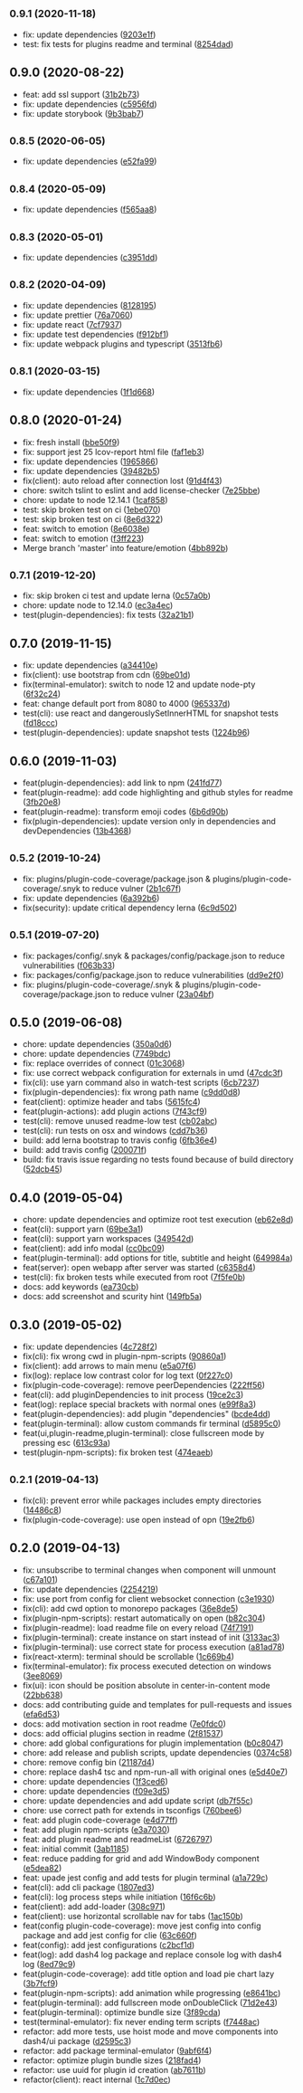## <small>0.9.1 (2020-11-18)</small>

* fix: update dependencies ([9203e1f](https://github.com/smollweide/dash4/commit/9203e1f))
* test: fix tests for plugins readme and terminal ([8254dad](https://github.com/smollweide/dash4/commit/8254dad))





## 0.9.0 (2020-08-22)

* feat: add ssl support ([31b2b73](https://github.com/smollweide/dash4/commit/31b2b73))
* fix: update dependencies ([c5956fd](https://github.com/smollweide/dash4/commit/c5956fd))
* fix: update storybook ([9b3bab7](https://github.com/smollweide/dash4/commit/9b3bab7))





## <small>0.8.5 (2020-06-05)</small>

* fix: update dependencies ([e52fa99](https://github.com/smollweide/dash4/commit/e52fa99))





## <small>0.8.4 (2020-05-09)</small>

* fix: update dependencies ([f565aa8](https://github.com/smollweide/dash4/commit/f565aa8))





## <small>0.8.3 (2020-05-01)</small>

* fix: update dependencies ([c3951dd](https://github.com/smollweide/dash4/commit/c3951dd))





## <small>0.8.2 (2020-04-09)</small>

* fix: update dependencies ([8128195](https://github.com/smollweide/dash4/commit/8128195))
* fix: update prettier ([76a7060](https://github.com/smollweide/dash4/commit/76a7060))
* fix: update react ([7cf7937](https://github.com/smollweide/dash4/commit/7cf7937))
* fix: update test dependencies ([f912bf1](https://github.com/smollweide/dash4/commit/f912bf1))
* fix: update webpack plugins and typescript ([3513fb6](https://github.com/smollweide/dash4/commit/3513fb6))





## <small>0.8.1 (2020-03-15)</small>

* fix: update dependencies ([1f1d668](https://github.com/smollweide/dash4/commit/1f1d668))





## 0.8.0 (2020-01-24)

* fix: fresh install ([bbe50f9](https://github.com/smollweide/dash4/commit/bbe50f9))
* fix: support jest 25 lcov-report html file ([faf1eb3](https://github.com/smollweide/dash4/commit/faf1eb3))
* fix: update dependencies ([1965866](https://github.com/smollweide/dash4/commit/1965866))
* fix: update dependencies ([39482b5](https://github.com/smollweide/dash4/commit/39482b5))
* fix(client): auto reload after connection lost ([91d4f43](https://github.com/smollweide/dash4/commit/91d4f43))
* chore: switch tslint to eslint and add license-checker ([7e25bbe](https://github.com/smollweide/dash4/commit/7e25bbe))
* chore: update to node 12.14.1 ([1caf858](https://github.com/smollweide/dash4/commit/1caf858))
* test: skip broken test on ci ([1ebe070](https://github.com/smollweide/dash4/commit/1ebe070))
* test: skip broken test on ci ([8e6d322](https://github.com/smollweide/dash4/commit/8e6d322))
* feat: switch to emotion ([8e6038e](https://github.com/smollweide/dash4/commit/8e6038e))
* feat: switch to emotion ([f3ff223](https://github.com/smollweide/dash4/commit/f3ff223))
* Merge branch 'master' into feature/emotion ([4bb892b](https://github.com/smollweide/dash4/commit/4bb892b))





## <small>0.7.1 (2019-12-20)</small>

* fix: skip broken ci test and update lerna ([0c57a0b](https://github.com/smollweide/dash4/commit/0c57a0b))
* chore: update node to 12.14.0 ([ec3a4ec](https://github.com/smollweide/dash4/commit/ec3a4ec))
* test(plugin-dependencies): fix tests ([32a21b1](https://github.com/smollweide/dash4/commit/32a21b1))





## 0.7.0 (2019-11-15)

* fix: update dependencies ([a34410e](https://github.com/smollweide/dash4/commit/a34410e))
* fix(client): use bootstrap from cdn ([69be01d](https://github.com/smollweide/dash4/commit/69be01d))
* fix(terminal-emulator): switch to node 12 and update node-pty ([6f32c24](https://github.com/smollweide/dash4/commit/6f32c24))
* feat: change default port from 8080 to 4000 ([965337d](https://github.com/smollweide/dash4/commit/965337d))
* test(cli): use react and dangerouslySetInnerHTML for snapshot tests ([fd18ccc](https://github.com/smollweide/dash4/commit/fd18ccc))
* test(plugin-dependencies): update snapshot tests ([1224b96](https://github.com/smollweide/dash4/commit/1224b96))





## 0.6.0 (2019-11-03)

* feat(plugin-dependencies): add link to npm ([241fd77](https://github.com/smollweide/dash4/commit/241fd77))
* feat(plugin-readme): add code highlighting and github styles for readme ([3fb20e8](https://github.com/smollweide/dash4/commit/3fb20e8))
* feat(plugin-readme): transform emoji codes ([6b6d90b](https://github.com/smollweide/dash4/commit/6b6d90b))
* fix(plugin-dependencies): update version only in dependencies and devDependencies ([13b4368](https://github.com/smollweide/dash4/commit/13b4368))





## <small>0.5.2 (2019-10-24)</small>

* fix: plugins/plugin-code-coverage/package.json & plugins/plugin-code-coverage/.snyk to reduce vulner ([2b1c67f](https://github.com/smollweide/dash4/commit/2b1c67f))
* fix: update dependencies ([6a392b6](https://github.com/smollweide/dash4/commit/6a392b6))
* fix(security): update critical dependency lerna ([6c9d502](https://github.com/smollweide/dash4/commit/6c9d502))





## <small>0.5.1 (2019-07-20)</small>

* fix: packages/config/.snyk & packages/config/package.json to reduce vulnerabilities ([f063b33](https://github.com/smollweide/dash4/commit/f063b33))
* fix: packages/config/package.json to reduce vulnerabilities ([dd9e2f0](https://github.com/smollweide/dash4/commit/dd9e2f0))
* fix: plugins/plugin-code-coverage/.snyk & plugins/plugin-code-coverage/package.json to reduce vulner ([23a04bf](https://github.com/smollweide/dash4/commit/23a04bf))





## 0.5.0 (2019-06-08)

* chore: update dependencies ([350a0d6](https://github.com/smollweide/dash4/commit/350a0d6))
* chore: update dependencies ([7749bdc](https://github.com/smollweide/dash4/commit/7749bdc))
* fix: replace overrides of connect ([01c3068](https://github.com/smollweide/dash4/commit/01c3068))
* fix: use correct webpack configuration for externals in umd ([47cdc3f](https://github.com/smollweide/dash4/commit/47cdc3f))
* fix(cli): use yarn command also in watch-test scripts ([6cb7237](https://github.com/smollweide/dash4/commit/6cb7237))
* fix(plugin-dependencies): fix wrong path name ([c9dd0d8](https://github.com/smollweide/dash4/commit/c9dd0d8))
* feat(client): optimize header and tabs ([5615fc4](https://github.com/smollweide/dash4/commit/5615fc4))
* feat(plugin-actions): add plugin actions ([7f43cf9](https://github.com/smollweide/dash4/commit/7f43cf9))
* test(cli): remove unused readme-low test ([cb02abc](https://github.com/smollweide/dash4/commit/cb02abc))
* test(cli): run tests on osx and windows ([cdd7b36](https://github.com/smollweide/dash4/commit/cdd7b36))
* build: add lerna bootstrap to travis config ([6fb36e4](https://github.com/smollweide/dash4/commit/6fb36e4))
* build: add travis config ([200071f](https://github.com/smollweide/dash4/commit/200071f))
* build: fix travis issue regarding no tests found because of build directory ([52dcb45](https://github.com/smollweide/dash4/commit/52dcb45))





## 0.4.0 (2019-05-04)

* chore: update dependencies and optimize root test execution ([eb62e8d](https://github.com/smollweide/dash4/commit/eb62e8d))
* feat(cli): support yarn ([69be3a1](https://github.com/smollweide/dash4/commit/69be3a1))
* feat(cli): support yarn workspaces ([349542d](https://github.com/smollweide/dash4/commit/349542d))
* feat(client): add info modal ([cc0bc09](https://github.com/smollweide/dash4/commit/cc0bc09))
* feat(plugin-terminal): add options for title, subtitle and height ([649984a](https://github.com/smollweide/dash4/commit/649984a))
* feat(server): open webapp after server was started ([c6358d4](https://github.com/smollweide/dash4/commit/c6358d4))
* test(cli): fix broken tests while executed from root ([7f5fe0b](https://github.com/smollweide/dash4/commit/7f5fe0b))
* docs: add keywords ([ea730cb](https://github.com/smollweide/dash4/commit/ea730cb))
* docs: add screenshot and scurity hint ([149fb5a](https://github.com/smollweide/dash4/commit/149fb5a))





## 0.3.0 (2019-05-02)

* fix: update dependencies ([4c728f2](https://github.com/smollweide/dash4/commit/4c728f2))
* fix(cli): fix wrong cwd in plugin-npm-scripts ([90860a1](https://github.com/smollweide/dash4/commit/90860a1))
* fix(client): add arrows to main menu ([e5a07f6](https://github.com/smollweide/dash4/commit/e5a07f6))
* fix(log): replace low contrast color for log text ([0f227c0](https://github.com/smollweide/dash4/commit/0f227c0))
* fix(plugin-code-coverage): remove peerDependencies ([222ff56](https://github.com/smollweide/dash4/commit/222ff56))
* feat(cli): add pluginDependencies to init process ([19ce2c3](https://github.com/smollweide/dash4/commit/19ce2c3))
* feat(log): replace special brackets with normal ones ([e99f8a3](https://github.com/smollweide/dash4/commit/e99f8a3))
* feat(plugin-dependencies): add plugin "dependencies" ([bcde4dd](https://github.com/smollweide/dash4/commit/bcde4dd))
* feat(plugin-terminal): allow custom commands fir terminal ([d5895c0](https://github.com/smollweide/dash4/commit/d5895c0))
* feat(ui,plugin-readme,plugin-terminal): close fullscreen mode by pressing esc ([613c93a](https://github.com/smollweide/dash4/commit/613c93a))
* test(plugin-npm-scripts): fix broken test ([474eaeb](https://github.com/smollweide/dash4/commit/474eaeb))





## <small>0.2.1 (2019-04-13)</small>

* fix(cli): prevent error while packages includes empty directories ([14486c8](https://github.com/smollweide/dash4/commit/14486c8))
* fix(plugin-code-coverage): use open instead of opn ([19e2fb6](https://github.com/smollweide/dash4/commit/19e2fb6))





## 0.2.0 (2019-04-13)

* fix: unsubscribe to terminal changes when component will unmount ([c67a101](https://github.com/smollweide/dash4/commit/c67a101))
* fix: update dependencies ([2254219](https://github.com/smollweide/dash4/commit/2254219))
* fix: use port from config for client websocket connection ([c3e1930](https://github.com/smollweide/dash4/commit/c3e1930))
* fix(cli): add cwd option to monorepo packages ([36e8de5](https://github.com/smollweide/dash4/commit/36e8de5))
* fix(plugin-npm-scripts): restart automatically on open ([b82c304](https://github.com/smollweide/dash4/commit/b82c304))
* fix(plugin-readme): load readme file on every reload ([74f7191](https://github.com/smollweide/dash4/commit/74f7191))
* fix(plugin-terminal): create instance on start instead of init ([3133ac3](https://github.com/smollweide/dash4/commit/3133ac3))
* fix(plugin-terminal): use correct state for process execution ([a81ad78](https://github.com/smollweide/dash4/commit/a81ad78))
* fix(react-xterm): terminal should be scrollable ([1c669b4](https://github.com/smollweide/dash4/commit/1c669b4))
* fix(terminal-emulator): fix process executed detection on windows ([3ee8069](https://github.com/smollweide/dash4/commit/3ee8069))
* fix(ui): icon should be position absolute in center-in-content mode ([22bb638](https://github.com/smollweide/dash4/commit/22bb638))
* docs: add contributing guide and templates for pull-requests and issues ([efa6d53](https://github.com/smollweide/dash4/commit/efa6d53))
* docs: add motivation section in root readme ([7e0fdc0](https://github.com/smollweide/dash4/commit/7e0fdc0))
* docs: add official plugins section in readme ([2f81537](https://github.com/smollweide/dash4/commit/2f81537))
* chore: add global configurations for plugin implementation ([b0c8047](https://github.com/smollweide/dash4/commit/b0c8047))
* chore: add release and publish scripts, update dependencies ([0374c58](https://github.com/smollweide/dash4/commit/0374c58))
* chore: remove config bin ([21187d4](https://github.com/smollweide/dash4/commit/21187d4))
* chore: replace dash4 tsc and npm-run-all with original ones ([e5d40e7](https://github.com/smollweide/dash4/commit/e5d40e7))
* chore: update dependencies ([1f3ced6](https://github.com/smollweide/dash4/commit/1f3ced6))
* chore: update dependencies ([f09e3d5](https://github.com/smollweide/dash4/commit/f09e3d5))
* chore: update dependencies and add update script ([db7f55c](https://github.com/smollweide/dash4/commit/db7f55c))
* chore: use correct path for extends in tsconfigs ([760bee6](https://github.com/smollweide/dash4/commit/760bee6))
* feat: add plugin code-coverage ([e4d77ff](https://github.com/smollweide/dash4/commit/e4d77ff))
* feat: add plugin npm-scripts ([e3a7030](https://github.com/smollweide/dash4/commit/e3a7030))
* feat: add plugin readme and readmeList ([6726797](https://github.com/smollweide/dash4/commit/6726797))
* feat: initial commit ([3ab1185](https://github.com/smollweide/dash4/commit/3ab1185))
* feat: reduce padding for grid and add WindowBody component ([e5dea82](https://github.com/smollweide/dash4/commit/e5dea82))
* feat: upade jest config and add tests for plugin terminal ([a1a729c](https://github.com/smollweide/dash4/commit/a1a729c))
* feat(cli): add cli package ([1807ed3](https://github.com/smollweide/dash4/commit/1807ed3))
* feat(cli): log process steps while initiation ([16f6c6b](https://github.com/smollweide/dash4/commit/16f6c6b))
* feat(client): add add-loader ([308c971](https://github.com/smollweide/dash4/commit/308c971))
* feat(client): use horizontal scrollable nav for tabs ([1ac150b](https://github.com/smollweide/dash4/commit/1ac150b))
* feat(config plugin-code-coverage): move jest config into config package and add jest config for clie ([63c660f](https://github.com/smollweide/dash4/commit/63c660f))
* feat(config): add jest configurations ([c2bcf1d](https://github.com/smollweide/dash4/commit/c2bcf1d))
* feat(log): add dash4 log package and replace console log with dash4 log ([8ed79c9](https://github.com/smollweide/dash4/commit/8ed79c9))
* feat(plugin-code-coverage): add title option and load pie chart lazy ([3b7fcf9](https://github.com/smollweide/dash4/commit/3b7fcf9))
* feat(plugin-npm-scripts): add animation while progressing ([e8641bc](https://github.com/smollweide/dash4/commit/e8641bc))
* feat(plugin-terminal): add fullscreen mode onDoubleClick ([71d2e43](https://github.com/smollweide/dash4/commit/71d2e43))
* feat(plugin-terminal): optimize bundle size ([3f89cda](https://github.com/smollweide/dash4/commit/3f89cda))
* test(terminal-emulator): fix never ending term scripts ([f7448ac](https://github.com/smollweide/dash4/commit/f7448ac))
* refactor: add more tests, use hoist mode and move components into dash4/ui package ([d2595c3](https://github.com/smollweide/dash4/commit/d2595c3))
* refactor: add package terminal-emulator ([9abf6f4](https://github.com/smollweide/dash4/commit/9abf6f4))
* refactor: optimize plugin bundle sizes ([218fad4](https://github.com/smollweide/dash4/commit/218fad4))
* refactor: use uuid for plugin id creation ([ab7611b](https://github.com/smollweide/dash4/commit/ab7611b))
* refactor(client): react internal ([1c7d0ec](https://github.com/smollweide/dash4/commit/1c7d0ec))





